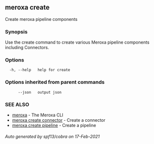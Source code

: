 ## meroxa create

Create meroxa pipeline components

### Synopsis

Use the create command to create various Meroxa pipeline components
including Connectors.

### Options

```
  -h, --help   help for create
```

### Options inherited from parent commands

```
      --json   output json
```

### SEE ALSO

* [meroxa](meroxa.md)	 - The Meroxa CLI
* [meroxa create connector](meroxa_create_connector.md)	 - Create a connector
* [meroxa create pipeline](meroxa_create_pipeline.md)	 - Create a pipeline

###### Auto generated by spf13/cobra on 17-Feb-2021
